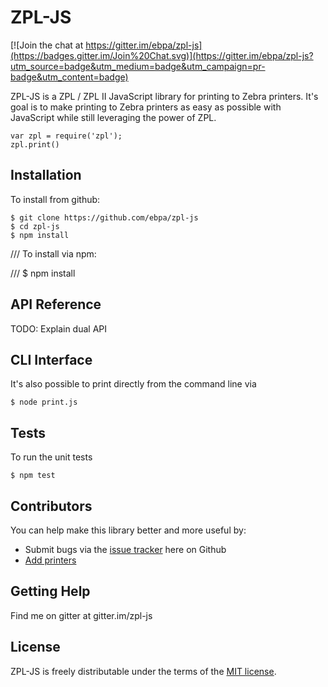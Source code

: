 # ZPL-JS

[![Join the chat at https://gitter.im/ebpa/zpl-js](https://badges.gitter.im/Join%20Chat.svg)](https://gitter.im/ebpa/zpl-js?utm_source=badge&utm_medium=badge&utm_campaign=pr-badge&utm_content=badge)

ZPL-JS is a ZPL / ZPL II JavaScript library for printing to Zebra printers.  It's goal is to make printing to Zebra printers as easy as possible with JavaScript while still leveraging the power of ZPL.

    var zpl = require('zpl');
    zpl.print()

## Installation

To install from github:

    $ git clone https://github.com/ebpa/zpl-js
    $ cd zpl-js
    $ npm install

/// To install via npm:

///     $ npm install

## API Reference

TODO: Explain dual API

## CLI Interface

It's also possible to print directly from the command line via

    $ node print.js

## Tests

To run the unit tests

    $ npm test

## Contributors

You can help make this library better and more useful by:

* Submit bugs via the [issue tracker](https://github.com/ebpa/zpl-js/issues) here on Github
* [Add printers](https://github.com/ebpa/zpl-js/wiki/Adding-Printers)

## Getting Help

Find me on gitter at gitter.im/zpl-js

## License

ZPL-JS is freely distributable under the terms of the [MIT license](https://github.com/ebpa/zpl-js/blob/develop/LICENSE).
